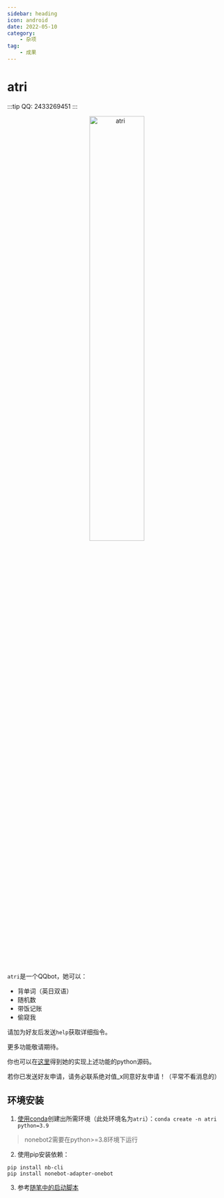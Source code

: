 ```yaml
---
sidebar: heading
icon: android
date: 2022-05-10
category:
    - 杂项
tag:
    - 成果
---
```


# atri
:::tip QQ: 2433269451
:::
<div style="text-align: center; ">
<img alt="atri" src="https://cdn.staticaly.com/gh/lxl66566/lxl66566.github.io/images/farraginous/atri/atri.jpg"  width="50%" height="50%">
</div>

`atri`是一个QQbot，她可以：

* 背单词（英日双语）
* 随机数
* 带饭记账
* 偷窥我

请加为好友后发送`help`获取详细指令。

更多功能敬请期待。

你也可以在[这里](https://github.com/lxl66566/primary-atri-bot-plugins)得到她的实现上述功能的python源码。

<!-- （注：在一段<span class="heimu" title="你知道的太多了">很长很长很长很长的</span>时间里，atri在平常时段不会上线。有需要的请联系作者。）<span class="heimu" title="你知道的太多了">*（其实就是没钱买云服务器啦！）*</span> -->

若你已发送好友申请，请务必联系绝对值_x同意好友申请！（平常不看消息的）
## 环境安装
1. [使用conda](../coding/python.md#创建环境)创建出所需环境（此处环境名为`atri`）：`conda create -n atri python=3.9`
> nonebot2需要在python>=3.8环境下运行
2. 使用pip安装依赖：
```
pip install nb-cli
pip install nonebot-adapter-onebot
```
3. 参考[随笔中的启动脚本](../essay.md#_20220506)